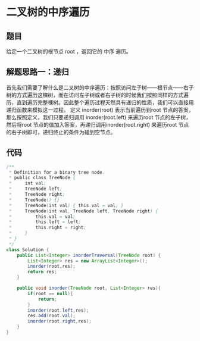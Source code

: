 # 二叉树的中序遍历

## 题目
给定一个二叉树的根节点 root ，返回它的 中序 遍历。

 ## 解题思路一：递归
 首先我们需要了解什么是二叉树的中序遍历：按照访问左子树——根节点——右子树的方式遍历这棵树，而在访问左子树或者右子树的时候我们按照同样的方式遍历，直到遍历完整棵树。因此整个遍历过程天然具有递归的性质，我们可以直接用递归函数来模拟这一过程。
定义 inorder(root) 表示当前遍历到root 节点的答案，那么按照定义，我们只要递归调用 inorder(root.left) 来遍历root 节点的左子树，然后将root 节点的值加入答案，再递归调用inorder(root.right) 来遍历root 节点的右子树即可，递归终止的条件为碰到空节点。

## 代码
```java
/**
 * Definition for a binary tree node.
 * public class TreeNode {
 *     int val;
 *     TreeNode left;
 *     TreeNode right;
 *     TreeNode() {}
 *     TreeNode(int val) { this.val = val; }
 *     TreeNode(int val, TreeNode left, TreeNode right) {
 *         this.val = val;
 *         this.left = left;
 *         this.right = right;
 *     }
 * }
 */
class Solution {
    public List<Integer> inorderTraversal(TreeNode root) {
        List<Integer> res = new ArrayList<Integer>();
        inorder(root,res);
        return res;
    }

    public void inorder(TreeNode root, List<Integer> res){
        if(root == null){
            return;
        }
        inorder(root.left,res);
        res.add(root.val);
        inorder(root.right,res);
    }
}
```
